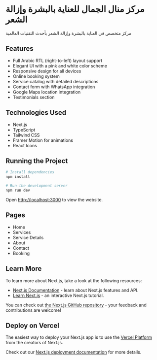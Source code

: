 # مركز منال الجمال للعناية بالبشرة وإزالة الشعر

مركز متخصص في العناية بالبشرة وإزالة الشعر بأحدث التقنيات العالمية

## Features

- Full Arabic RTL (right-to-left) layout support
- Elegant UI with a pink and white color scheme
- Responsive design for all devices
- Online booking system
- Service catalog with detailed descriptions
- Contact form with WhatsApp integration
- Google Maps location integration
- Testimonials section

## Technologies Used

- Next.js
- TypeScript
- Tailwind CSS
- Framer Motion for animations
- React Icons

## Running the Project

```bash
# Install dependencies
npm install

# Run the development server
npm run dev
```

Open [http://localhost:3000](http://localhost:3000) to view the website.

## Pages

- Home
- Services
- Service Details
- About
- Contact
- Booking

## Learn More

To learn more about Next.js, take a look at the following resources:

- [Next.js Documentation](https://nextjs.org/docs) - learn about Next.js features and API.
- [Learn Next.js](https://nextjs.org/learn) - an interactive Next.js tutorial.

You can check out [the Next.js GitHub repository](https://github.com/vercel/next.js) - your feedback and contributions are welcome!

## Deploy on Vercel

The easiest way to deploy your Next.js app is to use the [Vercel Platform](https://vercel.com/new?utm_medium=default-template&filter=next.js&utm_source=create-next-app&utm_campaign=create-next-app-readme) from the creators of Next.js.

Check out our [Next.js deployment documentation](https://nextjs.org/docs/app/building-your-application/deploying) for more details.
